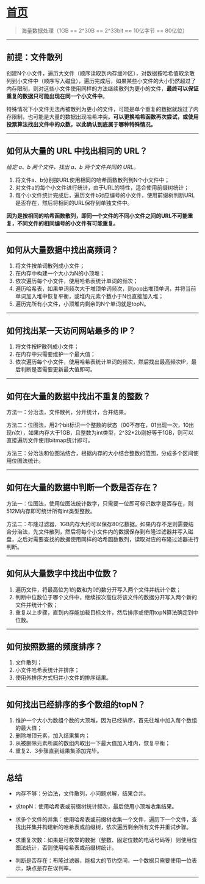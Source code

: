# [首页](/blog/)

> 海量数据处理（1GB == 2^30B == 2^33bit ≈≈ 10亿字节 == 80亿位）

***

## **前提：文件散列**

创建N个小文件，遍历大文件（顺序读取到内存缓冲区），对数据按哈希值取余散列到小文件中（顺序写入磁盘），遍历完成后，如果某些小文件的大小仍然超过了内存限制，则对这些小文件使用同样的方法继续散列为更小的文件，**最终可以保证重复的数据只可能出现在同一个小文件中**。

特殊情况下小文件无法再被散列为更小的文件，可能是单个重复的数据就超过了内存限制，也可能是大量的数据出现哈希冲突。**可以更换哈希函数再次尝试，或使用投票算法找出文件中的众数，以此确认到底属于哪种特殊情况。**

***

## 如何从大量的 URL 中找出相同的 URL？

*给定 a、b 两个文件，找出 a、b 两个文件共同的 URL。*

1. 将文件a、b分别按URL使用相同的哈希函数散列到N个小文件中；
2. 对文件a的每个小文件进行统计，由于URL的特性，适合使用前缀树统计；
3. 每个小文件统计完成后，遍历文件b对应编号的小文件，使用前缀树判断URL是否存在，然后将相同的URL保存到单独文件中。

**因为是按相同的哈希函数散列，即同一个文件的不同小文件之间的URL不可能重复，不同文件的相同编号的小文件有可能重复。**

***

## 如何从大量数据中找出高频词？

1. 将文件按单词散列成小文件；
2. 在内存中构建一个大小为N的小顶堆；
3. 依次遍历每个小文件，使用哈希表统计单词的频次；
4. 遍历哈希表，如果单词频次大于堆顶单词频次，则pop出堆顶单词，并将当前单词加入堆中恢复平衡，或堆内元素个数小于N也直接加入堆；
5. 遍历完所有小文件，小顶堆内剩余的N个单词就是topN。

***

## 如何找出某一天访问网站最多的 IP？

1. 将文件按IP散列成小文件；
2. 在内存中只需要维护一个最大值；
3. 依次遍历每个小文件，使用哈希表统计单词的频次，然后找出最高频次IP，最后判断是否需要更新最大值即可。

***

## 如何在大量的数据中找出不重复的整数？

方法一：分治法，文件散列，分开统计，合并结果。

方法二：位图法，用2个bit标识一个整数的状态（00不存在，01出现一次，10出现n次），如果内存大于1GB，且整数为int类型，2^32*2b刚好等于1GB，则可以直接遍历文件使用bitmap统计即可。

方法三：分治法和位图法结合，根据内存的大小结合整数的范围，分成多个区间使用位图法统计。

***

## 如何在大量的数据中判断一个数是否存在？

方法一：位图法，使用位图法统计数字，只需要一位即可标识数字是否存在，则512M内存即可统计所有int类型整数。

方法二：布隆过滤器，1GB内存大约可以保存80亿数据。如果内存不足则需要结合分治法，先文件散列，然后将每个小文件内的数据保存到布隆过滤器并写入磁盘，之后对需要查找的数据使用同样的哈希函数散列，读取对应的布隆过滤器进行判断。

***

## 如何从大量数字中找出中位数？

1. 遍历文件，将最高位为1的数和为0的数分开写入两个文件并统计个数；
2. 判断中位数位于哪个文件中，继续按次高位将该文件的数据分开写入两个新的文件并统计个数；
3. 重复以上步骤，直到内存能加载目标文件，然后排序或使用topN算法确定到中位数。

***

## 如何按照数据的频度排序？

1. 文件散列；
2. 小文件哈希表统计并排序；
3. 使用外排序方式归并小文件的排序结果。

***

## 如何找出已经排序的多个数组的topN？

1. 维护一个大小为数组个数的大顶堆，因为已经排序，首先往堆中加入每个数组的最大值；
2. 删除堆顶元素，加入结果集内；
3. 从被删除元素所属的数组内取出一下最大值加入堆内，恢复平衡；
4. 重复2、3步骤直到结果集添加完毕。

***

## 总结

- 内存不够：分治法，文件散列，小问题求解，结果合并。

- 求topN：使用哈希表或前缀树统计频次，最后使用小顶堆收集结果。

- 求多个文件的并集：使用哈希表或前缀树收集一个文件，遍历下一个文件，查找出并集并构建新的哈希表或前缀树，依次遍历剩余所有文件并重试步骤。

- 求重复次数：如果是可枚举的数据（整数、固定位数的电话号码等）则使用位图法统计，否则使用哈希表或前缀树统计。

- 判断是否存在：布隆过滤器，能极大的节约空间，一个数据只需要使用一位表示，缺点是存在误判率。

***
